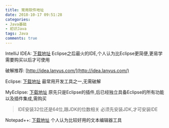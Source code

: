 ```yaml
---
title: 常用软件地址
date: 2018-10-17 09:51:28
categories: 
- Java基础
- 初识Java
tags: Java
comments: true
---
```

IntelliJ IDEA: [下载地址](https://www.jetbrains.com/idea/download/#section=windows)
Eclipse之后最火的IDE,个人认为比Eclipse更简便,更易学
需要购买以后才可使用

<!-- more -->

破解推荐: [http://idea.lanyus.com/](http://idea.lanyus.com/)

Eclipse: [下载地址](https://www.eclipse.org/downloads/)
最常用开发工具之一,无需破解

MyEclipse: [下载地址](http://www.myeclipsecn.com/download/)
原先只是Eclipse的插件,后已经独立具备Eclipse的所有功能以及插件集成,需购买

> IDE安装32位还是64位,跟JDK的位数相关
> 必须先安装JDK,才可安装IDE

Notepad++: [下载地址](https://notepad-plus-plus.org/download)
个人认为比较好用的文本编辑器工具